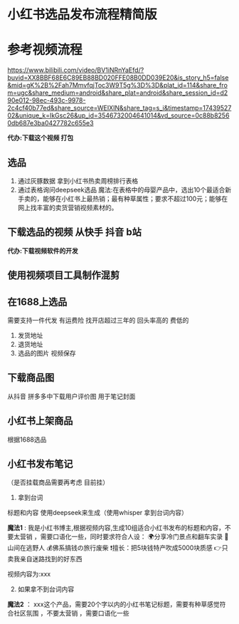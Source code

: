# 小红书选品发布流程精简版

# 参考视频流程

https://www.bilibili.com/video/BV1iNRnYaEfd/?buvid=XX8BBF68E6C89EB88BD020FFE08B0DD039E20&is_story_h5=false&mid=gK%2B%2Fah7MmvfqjToc3W9T5g%3D%3D&plat_id=114&share_from=ugc&share_medium=android&share_plat=android&share_session_id=d290e012-98ec-493c-9978-2c4cf40b77ed&share_source=WEIXIN&share_tag=s_i&timestamp=1743952702&unique_k=IkGsc26&up_id=3546732004641014&vd_source=0c88b82560db687e3ba0427782c655e3

**代办:下载这个视频 打包**

## 选品

1. 通过灰豚数据 拿到小红书热卖周榜排行表格 
2. 通过表格询问deepseek选品 
   魔法:在表格中的母婴产品中，选出10个最适合新手卖的，能够在小红书上最热销；最有种草属性；要求不超过100元；能够在网上找丰富的卖货营销视频素材的。

## 下载选品的视频 从快手 抖音  b站

**代办:下载视频软件的开发**

## 使用视频项目工具制作混剪

## 在1688上选品 
需要支持一件代发 有运费险 找开店超过三年的 回头率高的 费低的  
1. 发货地址 
2. 退货地址 
3. 选品的图片 视频保存 

## 下载商品图
从抖音 拼多多中下载用户评价图  用于笔记封面

## 小红书上架商品
根据1688选品


## 小红书发布笔记 
（是否挂载商品需要再考虑 目前挂）
1. 拿到台词
   
标题和内容  使用deepseek来生成（使用whisper 拿到台词内容）

**魔法1** :
我是小红书博主,根据视频内容,生成10组适合小红书发布的标题和内容，不要太营销 ，需要口语化一些，同时要求符合人设：
🌍分享冷门景点和翻车实录
🌲山间在逃野人
💰佛系搞钱の旅行废柴
❗擅长：把5块钱特产吹成5000块质感
👉只卖我亲自迷路找到的好东西 

视频内容为:xxx

2. 如果拿不到台词内容
   
**魔法2** ：
xxx这个产品，需要20个字以内的小红书笔记标题，需要有种草感觉符合社区氛围 ，不要太营销 ，需要口语化一些
